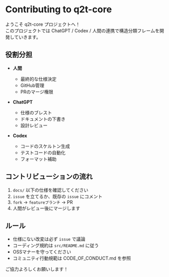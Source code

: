 # Contributing to q2t-core

ようこそ q2t-core プロジェクトへ！  
このプロジェクトでは ChatGPT / Codex / 人間の連携で構造分類フレームを開発していきます。

## 役割分担

- **人間**
  - 最終的な仕様決定
  - GitHub管理
  - PRのマージ権限

- **ChatGPT**
  - 仕様のブレスト
  - ドキュメントの下書き
  - 設計レビュー

- **Codex**
  - コードのスケルトン生成
  - テストコードの自動化
  - フォーマット補助

## コントリビューションの流れ

1. `docs/` 以下の仕様を確認してください
2. `issue` を立てるか、既存の `issue` にコメント
3. `fork` → `featureブランチ` → PR
4. 人間がレビュー後にマージします

## ルール

- 仕様にない改変は必ず `issue` で議論
- コーディング規約は `src/README.md` に従う
- OSSマナーを守ってください
- コミュニティ行動規範は CODE_OF_CONDUCT.md を参照

ご協力よろしくお願いします！

